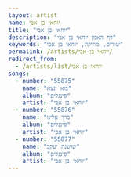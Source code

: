 ```yaml
---
layout: artist
name: יוחאי בן אבי
title: "יוחאי בן אבי"
description: "דף האמן יוחאי בן אבי"
keywords: "שירים, מוזיקה, יוחאי בן אבי"
permalink: /artists/יוחאי-בן-אבי/
redirect_from:
  - /artists/list/יוחאי בן אבי
songs:
  - number: "55875"
    name: "בוא ונצא"
    album: "סינגלים"
    artist: "יוחאי בן אבי"
  - number: "55876"
    name: "ברך עלינו"
    album: "סינגלים"
    artist: "יוחאי בן אבי"
  - number: "55877"
    name: "שושנת יעקב"
    album: "סינגלים"
    artist: "יוחאי בן אבי"
---
```


